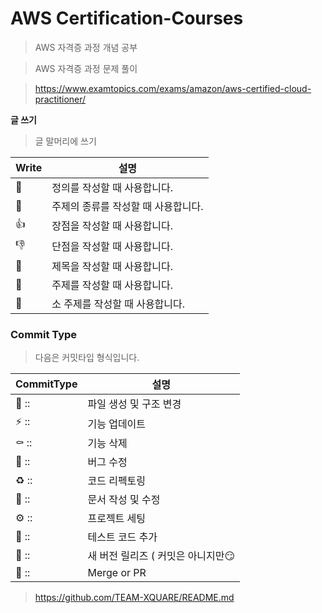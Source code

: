 # AWS Certification-Courses

>AWS 자격증 과정 개념 공부

> AWS 자격증 과정 문제 풀이

>https://www.examtopics.com/exams/amazon/aws-certified-cloud-practitioner/ 



__글 쓰기__

> 글 말머리에 쓰기

| Write | 설명                                |
| ----- | ----------------------------------- |
| 📢     | 정의를 작성할 때 사용합니다.        |
| 🎈     | 주제의 종류를 작성할 때 사용합니다. |
| 👍     | 장점을 작성할 때 사용합니다.        |
| 👎     | 단점을 작성할 때 사용합니다.        |
| 📕     | 제목을 작성할 때 사용합니다.        |
| 📒     | 주제를 작성할 때 사용합니다.        |
| 📃     | 소 주제를 작성할 때 사용합니다.     |



### Commit Type

> 다음은 커밋타입 형식입니다.

| CommitType | 설명                              |
| ---------- | --------------------------------- |
| 📑 ::       | 파일 생성 및 구조 변경            |
| ⚡️ ::       | 기능 업데이트                     |
| ⚰️ ::       | 기능 삭제                         |
| 🐛 ::       | 버그 수정                         |
| ♻️ ::       | 코드 리펙토링                     |
| 📝 ::       | 문서 작성 및 수정                 |
| ⚙️ ::       | 프로젝트 세팅                     |
| 🧪 ::       | 테스트 코드 추가                  |
| 🚀 ::       | 새 버전 릴리즈 ( 커밋은 아니지만😏 |
| 🔀 ::       | Merge or PR                       |

> https://github.com/TEAM-XQUARE/README.md
